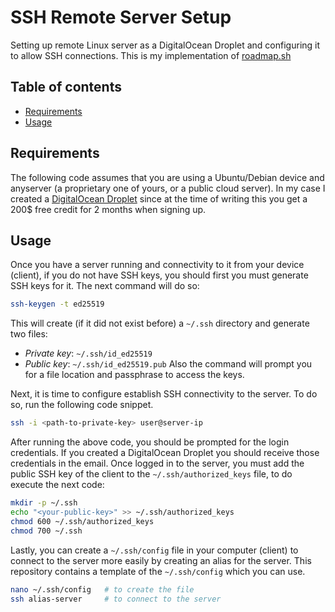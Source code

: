 # SSH Remote Server Setup

Setting up remote Linux server as a DigitalOcean Droplet and configuring it to allow SSH connections. This is my implementation of [roadmap.sh](https://roadmap.sh/projects/ssh-remote-server-setup)

## Table of contents
- [Requirements](#Requirements)
- [Usage](#Usage)

## Requirements
The following code assumes that you are using a Ubuntu/Debian device and anyserver (a proprietary one of yours, or a public cloud server). In my case I created a [DigitalOcean Droplet](https://www.digitalocean.com/products/droplets) since at the time of writing this you get a 200$ free credit for 2 months when signing up.

## Usage
Once you have a server running and connectivity to it from your device (client), if you do not have SSH keys, you should first you must generate SSH keys for it. The next command will do so:
```bash
ssh-keygen -t ed25519
```

This will create (if it did not exist before) a `~/.ssh` directory and generate two files:
- *Private key*: `~/.ssh/id_ed25519`
- *Public key*: `~/.ssh/id_ed25519.pub`
Also the command will prompt you for a file location and passphrase to access the keys.

Next, it is time to configure establish SSH connectivity to the server. To do so, run the following code snippet.
```bash
ssh -i <path-to-private-key> user@server-ip
```

After running the above code, you should be prompted for the login credentials. If you created a DigitalOcean Droplet you should receive those credentials in the email. Once logged in to the server, you must add the public SSH key of the client to the `~/.ssh/authorized_keys` file, to do execute the next code:
```bash
mkdir -p ~/.ssh
echo "<your-public-key>" >> ~/.ssh/authorized_keys
chmod 600 ~/.ssh/authorized_keys
chmod 700 ~/.ssh
```

Lastly, you can create a `~/.ssh/config` file in your computer (client) to connect to the server more easily by creating an alias for the server. This repository contains a template of the `~/.ssh/config` which you can use.
```bash
nano ~/.ssh/config   # to create the file
ssh alias-server     # to connect to the server
```
